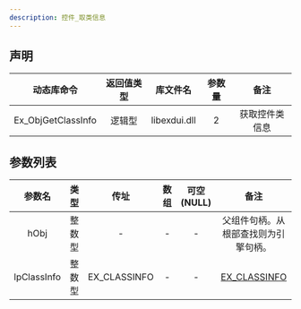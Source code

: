 ```yaml
---
description: 控件_取类信息
---
```





## 声明

|     动态库命令     | 返回值类型 |   库文件名   | 参数量 |      备注      |
| :----------------: | :--------: | :----------: | :----: | :------------: |
| Ex_ObjGetClassInfo |   逻辑型   | libexdui.dll |   2    | 获取控件类信息 |

## 参数列表

|   参数名    |  类型  |     传址     | 数组 | 可空(NULL) |                 备注                 |
| :---------: | :----: | :----------: | :--: | :--------: | :----------------------------------: |
|    hObj     | 整数型 |      -       |  -   |     -      | 父组件句柄。从根部查找则为引擎句柄。 |
| lpClassInfo | 整数型 | EX_CLASSINFO |  -   |     -      |          [EX_CLASSINFO](./)          |

